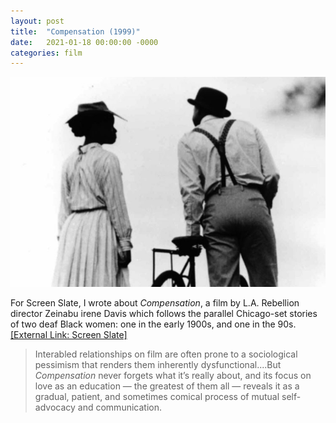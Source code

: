 ```yaml
---
layout: post
title:  "Compensation (1999)"
date:   2021-01-18 00:00:00 -0000
categories: film
---
```

<a href="/assets/img/compensation.jpg" data-lightbox="2021-01-18" data-title="Compensation (1999)">
  <img src="/assets/img/compensation.jpg">
</a>

For Screen Slate, I wrote about *Compensation*, a film by L.A. Rebellion director Zeinabu irene Davis which follows the parallel Chicago-set stories of two deaf Black women: one in the early 1900s, and one in the 90s. [[External Link: Screen Slate]](https://www.screenslate.com/articles/472)

> Interabled relationships on film are often prone to a sociological pessimism that renders them inherently dysfunctional....But *Compensation* never forgets what it’s really about, and its focus on love as an education — the greatest of them all — reveals it as a gradual, patient, and sometimes comical process of mutual self-advocacy and communication.